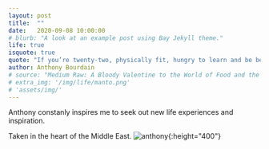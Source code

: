 ```yaml
---
layout: post
title:  ""
date:   2020-09-08 10:00:00
# blurb: "A look at an example post using Bay Jekyll theme."
life: true
isquote: true
quote: "If you’re twenty-two, physically fit, hungry to learn and be better, I urge you to travel – as far and as widely as possible. Sleep on floors if you have to. Find out how other people live and eat and cook. Learn from them – wherever you go."
author: Anthony Bourdain
# source: "Medium Raw: A Bloody Valentine to the World of Food and the People Who Cook"
# extra_img: '/img/life/manto.png'
# 'assets/img/'
---
```

Anthony constanly inspires me to seek out new life experiences and inspiration.

Taken in the heart of the Middle East.
![anthony](/img/life/anthony.gif){:height="400"}

